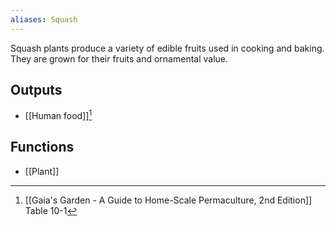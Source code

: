 ```yaml
---
aliases: Squash
---
```

Squash plants produce a variety of edible fruits used in cooking and baking. They are grown for their fruits and ornamental value.
## Outputs
- [[Human food]][^1]
## Functions
- [[Plant]]

[^1]: [[Gaia's Garden - A Guide to Home-Scale Permaculture, 2nd Edition]] Table 10-1
